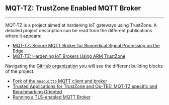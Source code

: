 ## MQT-TZ: TrustZone Enabled MQTT Broker

-----

MQT-TZ is a project aimed at hardening IoT gateways using TrustZone.
A detailed project description can be read from the different publications where it appears:
+ [MQT-TZ: Secure MQTT Broker for Biomedical Signal Processing on the Edge](https://arxiv.org/abs/2007.01555).
+ [MQT-TZ: Hardening IoT Brokers Using ARM TrustZone](broken)

Navigating the [GitHub organization](https://github.com/mqttz) you will see the different building blocks of the project.
+ [Fork of the `mosquitto` MQTT client and broker](https://github.com/mqttz/mqttz)
+ [Trusted Applications for TrustZone and Op-TEE: MQT-TZ specific and Benchmarking Oriented](https://github.com/mqttz/optee-apps)
+ [Running a TLS-enabled MQTT Broker](https://github.com/mqttz/mqttz-conf)
